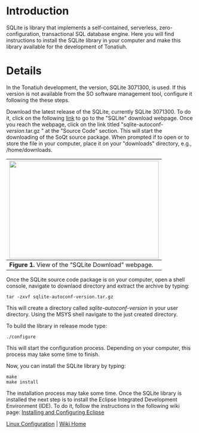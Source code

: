 # Introduction #

SQLite is library that implements a self-contained, serverless, zero-configuration, transactional SQL database engine.
Here you will find instructions to install the SQLite library in your computer and make this library available for the development of Tonatiuh.

# Details #

In the Tonatiuh development, the  version, SQLite 3071300, is used. If this version is not available from the SO software management tool, configure it following the these steps.

Download the latest release of the SQLite, currently SQLite 3071300. To do it, click on the following [link](http://www.sqlite.org/download.html) to go to the "SQLite"  download webpage. Once you reach the webpage, click on the link titled "sqlite-autoconf-_version_.tar.gz
" at the "Source Code" section. This will start the downloading of the SoQt source package. When prompted if to open or to store the file in your computer, place it on your "downloads" directory, e.g., /home/downloads.

|<a href='https://picasaweb.google.com/lh/photo/EUE8J3N0mJ2oNgrSzrhA_-hPzBptKnN6WXkW8rDyw9U?feat=directlink'><img src='https://lh4.googleusercontent.com/-fmnewHcZOkY/UBEPur_I5TI/AAAAAAAAALM/NdkHdJlKKSc/s800/SQLiteDownloadWebpage.png' height='261' width='400' /></a>|
|:-----------------------------------------------------------------------------------------------------------------------------------------------------------------------------------------------------------------------------------------------------------------------|
| **Figure 1.** View of the "SQLite Download" webpage.|

Once the SQLite source code package is on your computer, open a shell console, navigate to downlaod directory and extract the archive by typing:
```
tar -zxvf sqlite-autoconf-version.tar.gz
```

This will create a directory called _sqlite-autoconf-version_ in your user directory. Using the MSYS shell navigate to the just created directory.

To build the library in release mode type:
```
./configure 
```
This will start the configuration process. Depending on your computer, this process may take some time to finish.

Now, you can install the SQLite library by typing:
```
make 
make install
```

The installation process may take some time. Once the SQLite library is installed the next step is to install the Eclipse Integrated Development Environment (IDE). To do it, follow the instructions in the following wiki page: [Installing and Configuring Eclipse](InstallingAndConfiguringEclipseForLinux.md)

[Linux Configuration](InstallingForLinux.md) | [Wiki Home](http://code.google.com/p/tonatiuh/w/list)